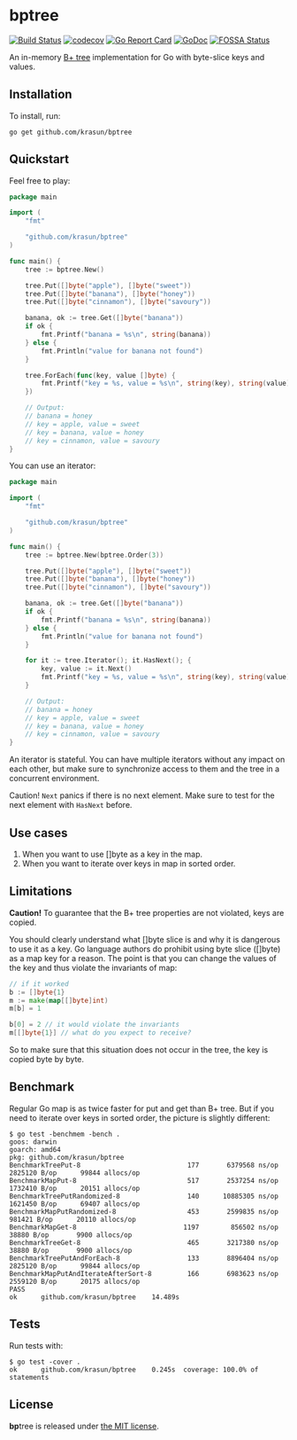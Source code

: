 # **bp**tree

[![Build Status](https://travis-ci.com/krasun/bptree.svg?branch=main)](https://travis-ci.com/krasun/bptree)
[![codecov](https://codecov.io/gh/krasun/bptree/branch/main/graph/badge.svg?token=8NU6LR4FQD)](https://codecov.io/gh/krasun/bptree)
[![Go Report Card](https://goreportcard.com/badge/github.com/krasun/bptree)](https://goreportcard.com/report/github.com/krasun/bptree)
[![GoDoc](https://godoc.org/https://godoc.org/github.com/krasun/bptree?status.svg)](https://godoc.org/github.com/krasun/bptree)
[![FOSSA Status](https://app.fossa.com/api/projects/git%2Bgithub.com%2Fkrasun%2Fbptree.svg?type=shield)](https://app.fossa.com/projects/git%2Bgithub.com%2Fkrasun%2Fbptree?ref=badge_shield)

An in-memory [B+ tree](https://en.wikipedia.org/wiki/B%2B_tree) implementation for Go with byte-slice keys and values. 

## Installation 

To install, run:

```
go get github.com/krasun/bptree
```

## Quickstart

Feel free to play: 

```go
package main

import (
	"fmt"

	"github.com/krasun/bptree"
)

func main() {
	tree := bptree.New()

	tree.Put([]byte("apple"), []byte("sweet"))
	tree.Put([]byte("banana"), []byte("honey"))
	tree.Put([]byte("cinnamon"), []byte("savoury"))

	banana, ok := tree.Get([]byte("banana"))
	if ok {
		fmt.Printf("banana = %s\n", string(banana))
	} else {
		fmt.Println("value for banana not found")
	}

	tree.ForEach(func(key, value []byte) {
		fmt.Printf("key = %s, value = %s\n", string(key), string(value))
	})

	// Output: 
	// banana = honey
	// key = apple, value = sweet
	// key = banana, value = honey
	// key = cinnamon, value = savoury
}
```

You can use an iterator: 

```go
package main

import (
	"fmt"

	"github.com/krasun/bptree"
)

func main() {
	tree := bptree.New(bptree.Order(3))

	tree.Put([]byte("apple"), []byte("sweet"))
	tree.Put([]byte("banana"), []byte("honey"))
	tree.Put([]byte("cinnamon"), []byte("savoury"))

	banana, ok := tree.Get([]byte("banana"))
	if ok {
		fmt.Printf("banana = %s\n", string(banana))
	} else {
		fmt.Println("value for banana not found")
	}

	for it := tree.Iterator(); it.HasNext(); {
		key, value := it.Next()
		fmt.Printf("key = %s, value = %s\n", string(key), string(value))
	}

	// Output: 
	// banana = honey
	// key = apple, value = sweet
	// key = banana, value = honey
	// key = cinnamon, value = savoury
}
```

An iterator is stateful. You can have multiple iterators without any impact on each other, but make sure to synchronize access to them and the tree in a concurrent environment.

Caution! `Next` panics if there is no next element. Make sure to test for the next element with `HasNext` before.

## Use cases 

1. When you want to use []byte as a key in the map. 
2. When you want to iterate over keys in map in sorted order.

## Limitations 

**Caution!** To guarantee that the B+ tree properties are not violated, keys are copied. 

You should clearly understand what []byte slice is and why it is dangerous to use it as a key. Go language authors do prohibit using byte slice ([]byte) as a map key for a reason. The point is that you can change the values of the key and thus violate the invariants of map: 

```go
// if it worked 
b := []byte{1}
m := make(map[[]byte]int)
m[b] = 1

b[0] = 2 // it would violate the invariants 
m[[]byte{1}] // what do you expect to receive?
```

So to make sure that this situation does not occur in the tree, the key is copied byte by byte.

## Benchmark

Regular Go map is as twice faster for put and get than B+ tree. But if you 
need to iterate over keys in sorted order, the picture is slightly different: 

```
$ go test -benchmem -bench .
goos: darwin
goarch: amd64
pkg: github.com/krasun/bptree
BenchmarkTreePut-8                     	     177	   6379568 ns/op	 2825120 B/op	   99844 allocs/op
BenchmarkMapPut-8                      	     517	   2537254 ns/op	 1732410 B/op	   20151 allocs/op
BenchmarkTreePutRandomized-8           	     140	  10885305 ns/op	 1621450 B/op	   69407 allocs/op
BenchmarkMapPutRandomized-8            	     453	   2599835 ns/op	  981421 B/op	   20110 allocs/op
BenchmarkMapGet-8                      	    1197	    856502 ns/op	   38880 B/op	    9900 allocs/op
BenchmarkTreeGet-8                     	     465	   3217380 ns/op	   38880 B/op	    9900 allocs/op
BenchmarkTreePutAndForEach-8           	     133	   8896404 ns/op	 2825120 B/op	   99844 allocs/op
BenchmarkMapPutAndIterateAfterSort-8   	     166	   6983623 ns/op	 2559120 B/op	   20175 allocs/op
PASS
ok  	github.com/krasun/bptree	14.489s
```

## Tests

Run tests with: 

```
$ go test -cover .
ok  	github.com/krasun/bptree	0.245s	coverage: 100.0% of statements
```

## License 

**bp**tree is released under [the MIT license](LICENSE).